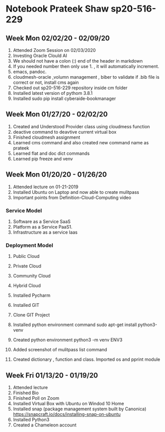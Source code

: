 # Notebook Prateek Shaw sp20-516-229

## Week Mon 02/02/20 - 02/09/20

1. Attended Zoom Session on 02/03/2020
1. Investing Oracle Clould AI
1. We should not have a colon (:) end of the header in markdown
1. If you needed number then only use 1. , it will automatically increment.
1. emacs, pandoc.
1. cloudmesh-oracle ,volumn management , biber to validate if .bib file is correct or not, install cms again
1. Checked out sp20-516-229 repository inside cm folder
1. Installed latest version of pythom 3.8.1
1. Installed sudo pip install cyberaide-bookmanager

## Week Mon 01/27/20 - 02/02/20

1. Created and Understood Provider class using cloudmess function  
1. deactive command to deavtive current virtual box  
1. Finished cloudmesh assignment  
1. Learned cms command and also created new command name as prateek  
1. Learned flat and doc dict commands  
1. Learned pip freeze and venv



## Week Mon 01/20/20 - 01/26/20

1. Attended lecture on 01-21-2019  
1. Installed Ubuntu on Laptop and now able to create mulitpass  
1. Important points from Definition-Cloud-Computing video  

### Service Model 
1. Software as a Service SaaS
1. Platform as a Service PaaS1. 
1. Infrastructure as a service Iaas 

### Deployment Model
1. Public Cloud
1. Private Cloud
1. Community Cloud
1. Hybrid Cloud


1. Installed Pycharm  
1. Installed GIT   
1. Clone GIT Project  
1. Installed python environment command sudo apt-get install python3-venv  
1. Created python environment python3 -m venv ENV3  
1. Added screenshot of mulitpass list command    
1. Created dictionary , function and class. Imported os and pprint module  


## Week Fri 01/13/20 - 01/19/20

1. Attended lecture
1. Finished Bio
1. Finished Poll on Zoom
1. Installed Virtual Box with Ubuntu on Windod 10 Home
1. Installed snap (package management system built by Canonica) https://snapcraft.io/docs/installing-snap-on-ubuntu
1. Installed Python3
1. Created a Chameleon account

